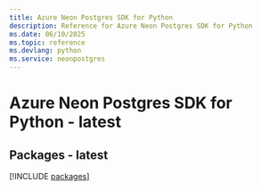 ```yaml
---
title: Azure Neon Postgres SDK for Python
description: Reference for Azure Neon Postgres SDK for Python
ms.date: 06/10/2025
ms.topic: reference
ms.devlang: python
ms.service: neonpostgres
---
```

# Azure Neon Postgres SDK for Python - latest
## Packages - latest
[!INCLUDE [packages](neon-postgres-index.md)]